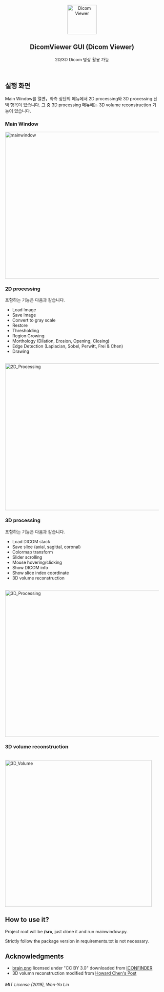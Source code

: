 <p align="center">
  <a href="https://github.com/wenyalintw/Dicom_Viewer">
    <img src="resources/brain.png" alt="Dicom Viewer" width="96" height="96">
  </a>
  <h2 align="center">DicomViewer GUI (Dicom Viewer)</h2>
  <p align="center"> 2D/3D Dicom 영상 활용 가능</p>
  <br>
</p>

## 실행 화면
Main Window를 열면，좌측 상단의 메뉴에서 2D processing와 3D processing 선택 항목이 있습니다. 그 중 3D processing 메뉴에는 3D volume reconstruction 기능이 있습니다.

### Main Window
<a href="https://github.com/wenyalintw/Dicom_Viewer">
    <img src="resources/mainwindow.png" alt="mainwindow" width="960" height="480">
</a>

### 2D processing
포함하는 기능은 다음과 같습니다.
- Load Image
- Save Image
- Convert to gray scale
- Restore
- Thresholding
- Region Growing
- Morthology (Dilation, Erosion, Opening, Closing)
- Edge Detection (Laplacian, Sobel, Perwitt, Frei & Chen)
- Drawing
<br>
<a href="https://github.com/wenyalintw/Dicom_Viewer">
    <img src="resources/2D_Processing.jpg" alt="2D_Processing" width="960" height="480">
</a>


### 3D processing
포함하는 기능은 다음과 같습니다.
- Load DICOM stack
- Save slice (axial, sagittal, coronal)
- Colormap transform
- Slider scrolling
- Mouse hovering/clicking
- Show DICOM info
- Show slice index coordinate
- 3D volume reconstruction
<br>
<a href="https://github.com/wenyalintw/Dicom_Viewer">
    <img src="resources/3D_Processing.jpg" alt="3D_Processing" width="960" height="480">
</a>

### 3D volume reconstruction
<br>
<a href="https://github.com/wenyalintw/Dicom_Viewer">
    <img src="resources/3D_Volume.jpg" alt="3D_Volume" width="480" height="480">
</a>

## How to use it?
Project root will be **/src**, just clone it and run mainwindow.py.



Strictly follow the package version in requirements.txt is not necessary.

## Acknowledgments
- [brain.png](https://github.com/wenyalintw/Dicom-Viewer/blob/master/resources/brain.png) licensed under "CC BY 3.0" downloaded from [ICONFINDER](https://www.iconfinder.com/icons/1609653/brain_organs_icon) 
- 3D volumn reconstruction modified from [Howard Chen's Post](https://www.raddq.com/dicom-processing-segmentation-visualization-in-python/)

###### MIT License (2019), Wen-Ya Lin
